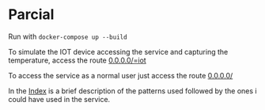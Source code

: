 # Parcial
Run with `docker-compose up --build`

To simulate the IOT device accessing the service and capturing the temperature, access the route [0.0.0.0/=iot](0.0.0.0/=iot)

To access the service as a normal user just access the route [0.0.0.0/](0.0.0.0/)

In the [Index](0.0.0.0/index) is a brief description of the patterns used followed by the ones i could have used in the service.
